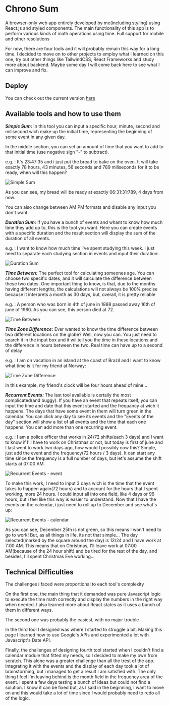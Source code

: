 # Chrono Sum

A browser-only web app entirely developed by me(including styling) using React.js and styled components. The main functionality of this app is to perform various kinds of math operations using time. Full support for mobile and other resolutions

For now, there are four tools and it will probably remain this way for a long time. I decided to move on to other projects to employ what I learned on this one, try out other things like TailwindCSS, React Frameworks and study more about backend. Maybe some day I will come back here to see what I can improve and fix.


## Deploy

You can check out the current version [here](http://sogbog.github.io/ChronoSum)
## Available tools and how to use them

***Simple Sum:*** In this tool you can input a specific hour, minute, second and milisecond wich make up the initial time, representing the beginning of some event in any given day. 

In the middle section, you can set an amount of time that you want to add to that initial time (use negative sign "-" to subtract).

e.g. : It's 23:47:35 and i just put the bread to bake on the oven. It will take exactly 78 hours, 43 minutes, 56 seconds and 789 miliseconds for it to be ready, when will this happen? 

![Simple Sum](https://i.imgur.com/kwnpKzU.png)

As you can see, my bread will be ready at exactly 06:31:31:789, 4 days from now. 

You can also change between AM PM formats and disable any input you don't want.


***Duration Sum:*** If you have a bunch of events and whant to know how much time they add up to, this is the tool you want. Here you can create events with a specific duration and the result section will display the sum of the duration of all events.

e.g. : I want to know how much time i've spent studying this week. I just need to separate each studying section in events and input their duration:

![Duration Sum](https://i.imgur.com/nRqGWZZ.png)

***Time Between:*** The perfect tool for calculating someones age. You can choose two specific dates, and it will calculate the difference between these two dates.
One important thing to know, is that, due to the months having different lengths, the calculations will not always be 100% precise because it interprets a month as 30 days, but, overall, it is pretty reliable


e.g. : A person who was born in 4th of june in 1888 passed away 16th of june of 1960. As you can see, this person died at 72.

![Time Between](https://i.imgur.com/7XUulfC.png)

***Time Zone Difference:*** Ever wanted to know the time difference between two different locations on the globe? Well, now you can. You just need to search it in the input box and it wil tell you the time in these locations and the difference in hours between the two. Real time can have up to a second of delay

e.g. : I am on vacation in an island at the coast of Brazil and I want to know what time is it for my friend at Norway:

![Time Zone Difference](https://i.imgur.com/C1BZQXh.png)

In this example, my friend's clock will be four hours ahead of mine...


***Recurrent Events:*** The last tool available is certaily the most complicated(and buggy). If you have an event that repeats itself, you can input the time and date that this event started and the frequancy at wich it happens. The days that have some event in them will turn green in the calendar. You can click any day to see its events and the "Events of the day" section will show a list of all events and the time that each one happens. You can add more than one recurring event.

e.g. : I am a police officer that works in 24/72 shifts(each 3 days) and I want to know if I'll have to work on Christmas or not, but today is first of june and I last went to work two days ago, how would I possibly now this? Simple, just add the event and the frequency(72 hours / 3 days). It can start any time since the frequency is a full number of days, but let's assume the shift starts at 07:00 AM.

![Recurrent Events - event](https://i.imgur.com/kSqH1FG.png)

To make this work, I need to input 3 days wich is the time that the event takes to happen again(72 hours) and to account for the hours that I spent working, more 24 hours. I could input all into one field, like 4 days or 96 hours, but i feel like this way is easier to understand. Now that I have the events on the calendar, i just need to roll up to December and see what's up:

![Recurrent Events - calendar](https://i.imgur.com/qin98qU.png)

As you can see, December 25th is not green, so this means I won't need to go to work! But, as all things in life, its not that simple... The day selected(marked by the square around the day) is 12/24 and I have work at 7:00 AM. This means that on Christmas, I'll leave work at 07:00 AM(because of the 24 hour shift) and be tired for the rest of the day, and besides, I'll spent Christmas Eve working...
## Technical Difficulties

The challenges i faced were proportional to each tool's complexity

On the first one, the main thing that it demanded was pure Javascript logic to execute the time math correctly and display the numbers in the right way when needed. I also learned more about React states as it uses a bunch of them in different ways.

The second one was probably the easiest, with no major trouble

In the third tool I designed was where I started to struggle a bit. Making this page I learned how to use Google's APIs and experimented a lot with Javascript's Date API. 

Finally, the challenges of designing fourth tool started when I couldn't find a calendar module that fitted my needs, so I decided to make my own from scratch. This alone was a greater challenge than all the trest of the app. Integrating it with the events and the display of each day took a lot of brainstorming, but i managed to get a result I am satisfied with. The only thing I feel I'm leaving behind is the month field in the frequency area of the event. I spent a few days testing a bunch of ideas but could not find a solution. I know it can be fixed but, as I said in the beginning, I want to move on and this would take a lot of time since I would probably need to redo all of the logic.